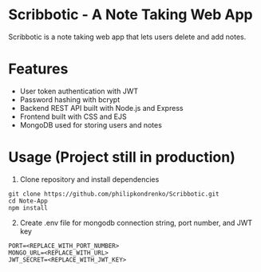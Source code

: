 # Scribbotic - A Note Taking Web App
Scribbotic is a note taking web app that lets users delete and add notes. 


# Features
- User token authentication with JWT
- Password hashing with bcrypt
- Backend REST API built with Node.js and Express
- Frontend built with CSS and EJS 
- MongoDB used for storing users and notes


# Usage (Project still in production)
1. Clone repository and install dependencies
```
git clone https://github.com/philipkondrenko/Scribbotic.git
cd Note-App
npm install
```
2. Create .env file for mongodb connection string, port number, and JWT key
```
PORT=<REPLACE_WITH_PORT_NUMBER>
MONGO_URL=<REPLACE_WITH_URL>
JWT_SECRET=<REPLACE_WITH_JWT_KEY>
```

